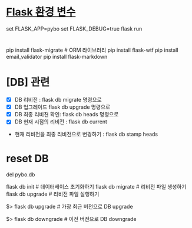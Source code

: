 # [Flask 환경 변수](https://coding-groot.tistory.com/138)
set FLASK_APP=pybo
set FLASK_DEBUG=true
flask run

# 
pip install flask-migrate #  ORM 라이브러리
pip install flask-wtf
pip install email_validator
pip install flask-markdown

# [DB] 관련
- [X] DB 리비전 : flask db migrate 명령으로 
- [X] DB 업그레이드  flask db upgrade 명령으로 
- [X] DB 최종 리비젼 확인: flask db heads 명령으로
- [X] DB 현재 시점의 리비전 : flask db current 

- 현재 리비전을 최종 리비전으로 변경하기 : flask db stamp heads

# reset DB
del pybo.db

flask db init    # 데이터베이스 초기화하기
flask db migrate # 리비전 파일 생성하기 
flask db upgrade # 리비전 파일 실행하기 

$> flask db upgrade # 가장 최근 버전으로 DB upgrade

$> flask db downgrade # 이전 버전으로 DB downgrade